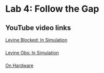 # Lab 4: Follow the Gap
## YouTube video links
[Levine Blocked: In Simulation](https://tinyurl.com/22mts2ax)
###
[Levine Obs: In Simulation](https://tinyurl.com/22mts2ax)
###
[On Hardware](https://tinyurl.com/22mts2ax)